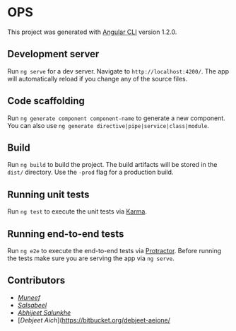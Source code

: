 # OPS

This project was generated with [Angular CLI](https://github.com/angular/angular-cli) version 1.2.0.

## Development server

Run `ng serve` for a dev server. Navigate to `http://localhost:4200/`. The app will automatically reload if you change any of the source files.

## Code scaffolding

Run `ng generate component component-name` to generate a new component. You can also use `ng generate directive|pipe|service|class|module`.

## Build

Run `ng build` to build the project. The build artifacts will be stored in the `dist/` directory. Use the `-prod` flag for a production build.

## Running unit tests

Run `ng test` to execute the unit tests via [Karma](https://karma-runner.github.io).

## Running end-to-end tests

Run `ng e2e` to execute the end-to-end tests via [Protractor](http://www.protractortest.org/).
Before running the tests make sure you are serving the app via `ng serve`.


## Contributors

* [*Muneef*](https://github.com/muneef)  
* [*Salsabeel*](https://github.com/salsabeeljamal) 
* [*Abhijeet Salunkhe*](https://bitbucket.org/abhijeet-aeione/) 
* [*Debjeet Aich*](https://bitbucket.org/debjeet-aeione/